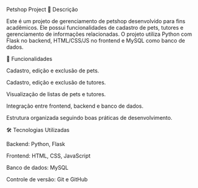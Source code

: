Petshop Project
🐾 Descrição

Este é um projeto de gerenciamento de petshop desenvolvido para fins acadêmicos. Ele possui funcionalidades de cadastro de pets, tutores e gerenciamento de informações relacionadas. O projeto utiliza Python com Flask no backend, HTML/CSS/JS no frontend e MySQL como banco de dados.


📂 Funcionalidades

Cadastro, edição e exclusão de pets.

Cadastro, edição e exclusão de tutores.

Visualização de listas de pets e tutores.

Integração entre frontend, backend e banco de dados.

Estrutura organizada seguindo boas práticas de desenvolvimento.


🛠 Tecnologias Utilizadas

Backend: Python, Flask

Frontend: HTML, CSS, JavaScript

Banco de dados: MySQL

Controle de versão: Git e GitHub
